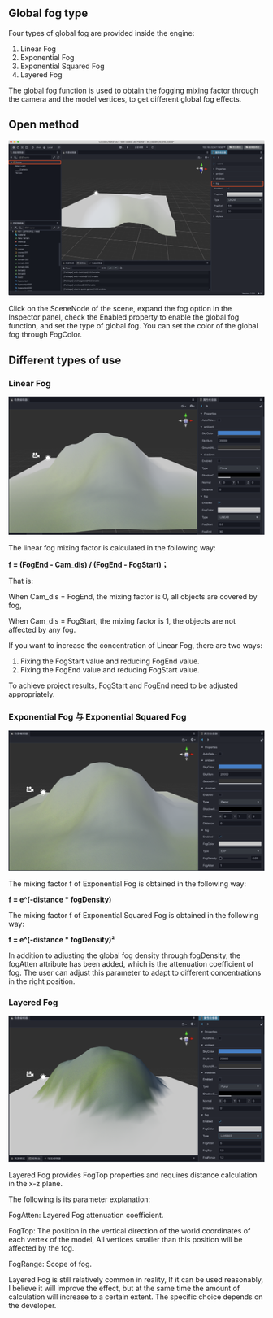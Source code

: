 ## Global fog type

Four types of global fog are provided inside the engine:

1. Linear Fog
2. Exponential Fog
3. Exponential Squared Fog
4. Layered Fog

The global fog function is used to obtain the fogging mixing factor through the camera and the model vertices, to get different global fog effects.

## Open method

![image](./fog/fogInspector.png)


Click on the SceneNode of the scene, expand the fog option in the Inspector panel, check the Enabled property to enable the global fog function, and set the
type of global fog. You can set the color of the global fog through FogColor.

## Different types of use

### Linear Fog


![image](./fog/linear_fog.png)

The linear fog mixing factor is calculated in the following way:

**f = (FogEnd - Cam_dis) / (FogEnd - FogStart)；**

That is:

When Cam_dis = FogEnd, the mixing factor is 0, all objects are covered by fog,

When Cam_dis = FogStart, the mixing factor is 1, the objects are not affected by any fog.

If you want to increase the concentration of Linear Fog, there are two ways:

1. Fixing the FogStart value and reducing FogEnd value.
2. Fixing the FogEnd value and reducing FogStart value.

To achieve project results, FogStart and FogEnd need to be adjusted appropriately.

### Exponential Fog 与 Exponential Squared Fog

![image](./fog/expfog.png)

The mixing factor f of Exponential Fog is obtained in the following way:

**f = e^(-distance * fogDensity)**

The mixing factor f of Exponential Squared Fog is obtained in the following way:

**f = e^(-distance * fogDensity)²**

In addition to adjusting the global fog density through fogDensity, the fogAtten attribute has been added, which is the attenuation coefficient of fog. The user
can adjust this parameter to adapt to different concentrations in the right position.

### Layered Fog

![image](./fog/layerfog.png)

Layered Fog provides FogTop properties and requires distance calculation in the x-z plane.

The following is its parameter explanation:

FogAtten: Layered Fog attenuation coefficient.

FogTop: The position in the vertical direction of the world coordinates of each vertex of the model, All vertices smaller than this position will be affected by the fog.

FogRange: Scope of fog.

Layered Fog is still relatively common in reality, If it can be used reasonably, I believe it will improve the effect, but at the same time the amount of
calculation will increase to a certain extent. The specific choice depends on the developer.
